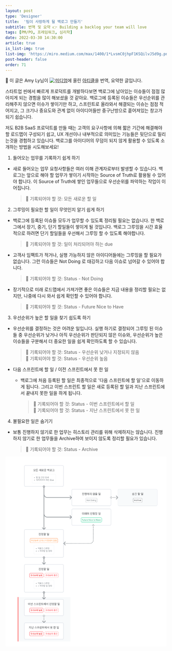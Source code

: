 ```yaml
---
layout: post
type: 'Designer'
title:  '팀이 사랑하게 될 백로그 만들기'
subtitle: 번역 및 요약 👉 Building a backlog your team will love
tags: [PM/PO, 프레임워크, 심리학]
date: 2022-03-30 14:30:00
article: true
is_list-img: true
list-img: 'https://miro.medium.com/max/1400/1*LvsmC0jhpF1KSQilvJ5d9g.png'
post-header: false
order: 71
---
```


<p class="text-gray">
 🔗 이 글은 Amy Ly님이 <a href='https://blurbsbyamy.medium.com/' target='blank' rel='nofollow' id='outlink1' onclick='clickedOutlink(outlink1)'><img src='https://www.google.com/s2/favicons?sz=64&domain=https://blurbsbyamy.medium.com/' style='display:inline; height: 1em; position: relative; bottom: -2px; margin-right: 2px;'>미디엄</a>에 올린 <a href='https://medium.com/agileinsider/building-a-backlog-your-team-will-love-ba159c1b6ad7' target='blank' rel='nofollow' id='outlink2' onclick='clickedOutlink(outlink2)'>아티클</a>을 번역, 요약한 글입니다.
</p>

스타트업 씬에서 빠르게 프로덕트를 개발하다보면 백로그에 남아있는 이슈들이 점점 많아지게 되는 경험을 많이 해보셨을 것 같아요. 백로그에 등록된 이슈들은 우선순위를 관리해주지 않으면 이슈가 쌓이기만 하고, 스프린트로 올라와서 해결되는 이슈는 점점 적어지고, 그 크기나 중요도와 관계 없이 아이디어들만 중구난방으로 흩어져있는 창고가 되기 쉽습니다.

저도 B2B SaaS 프로덕트를 만들 때는 고객의 요구사항에 의해 짧은 기간에 해결해야 할 로드맵이 구성되기 쉽고, UX 개선이나 내부적으로 의미있는 기능들은 뒷단으로 밀리는것을 경험하고 있습니다. 백로그를 아이디어의 무덤이 되지 않게 활용할 수 있도록 소개하는 방법을 시도해보세요!

1. 들어오는 업무를 기록하기 쉽게 하기  
- 새로 들어오는 업무 요청사항들은 여러 이해 관계자로부터 발생할 수 있습니다. 백로그는 앞으로 해야 할 업무가 쌓이기 시작하는 Source of Truth로 활용될 수 있어야 합니다. 이 Source of Truth에 쌓인 업무들으로 우선순위를 파악하는 작업이 이어집니다.
    > 📝 기록되어야 할 것: 모든 새로운 할 일

2. 그루밍이 필요한 할 일이 무엇인지 알기 쉽게 하기  
- 백로그에 등록된 이슈들 모두가 업무할 수 있도록 정리될 필요는 없습니다. 한 백로그에서 장기, 중기, 단기 할일들이 쌓이게 될 것입니다. 백로그 그루밍을 시간 효율적으로 하려면 단기 할일들을 우선해서 그루밍 할 수 있도록 해야합니다.
    > 📝 기록되어야 할 것: 일이 처리되어야 하는 due

- 고객사 임팩트가 적거나, 실행 가능하지 않은 아이디어들에는 그루밍을 할 필요가 없습니다. 그런 이슈들은 Not Doing 로 태깅하고 다음 이슈로 넘어갈 수 있어야 합니다.
    > 📝 기록되어야 할 것: Status - Not Doing

- 장기적으로 미래 로드맵에서 가져가면 좋은 이슈들은 지금 내용을 정리할 필요는 없지만, 나중에 다시 와서 쉽게 확인할 수 있어야 합니다. 
    > 📝 기록되어야 할 것: Status - Future Nice to Have

3. 우선순위가 높은 할 일을 찾기 쉽도록 하기  
- 우선순위를 결정하는 것은 어려운 일입니다. 실행 하기로 결정되어 그루밍 된 이슈들 중 우선순위가 낮거나 아직 우선순위가 판단되지 않은 이슈와, 우선순위가 높은 이슈들을 구분해서 더 중요한 일을 쉽게 확인하도록 할 수 있습니다.
    > 📝 기록되어야 할 것: Status - 우선순위 낮거나 지정되지 않음  
    > 📝 기록되어야 할 것: Status - 우선순위 높음

- 다음 스프린트에 할 일 / 이전 스프린트에서 못 한 일  
  - 백로그에 처음 등록된 할 일은 최종적으로 '다음 스프린트에 할 일'으로 이동하게 됩니다. 그리고 이번 스프린트 할 일은 새로 등록된 할 일과 지난 스프린트에서 끝내지 못한 일을 하게 됩니다.
    > 📝 기록되어야 할 것: Status - 이번 스프린트에서 할 일  
    > 📝 기록되어야 할 것: Status - 지난 스프린트에서 못 한 일

4. 불필요한 일은 숨기기  
- 보통 진행하지 않기로 한 업무는 히스토리 관리를 위해 삭제하지는 않습니다. 진행하지 않기로 한 업무들을 Archive하여 보이지 않도록 정리할 필요가 있습니다.
    > 📝 기록되어야 할 것: Status - Archive

![Backlog Grooming protocol](./img/backlog_grooming_protocol.png)